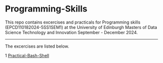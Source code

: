 # Programming-Skills

This repo contains excercises and practicals for Programming skills (EPCD110182024-5SS1SEM1) at the University of Edinburgh Masters of Data Science Technology and Innovation  September - December 2024. 

---
The excercises are listed below. 

1 [Practical-Bash-Shell](<practical bash shell.md>)
